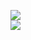 [![](https://img.shields.io/badge/Made%20With-Github%20Spray-lightgrey.svg?style=for-the-badge&logo=github)](https://github.com/Annihil/github-spray#11649)  
[![](https://i.imgur.com/2DrTn0Z.gif)](https://github.com/Annihil/github-spray)
